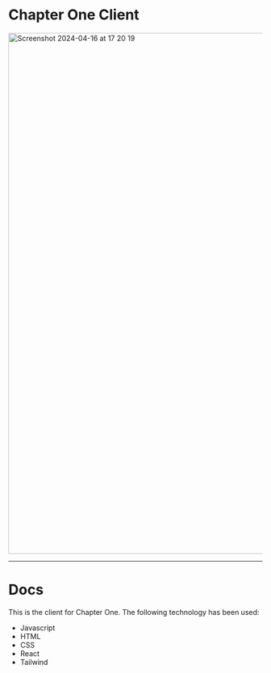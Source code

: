 # Chapter One Client

<img width="1033" alt="Screenshot 2024-04-16 at 17 20 19" src="https://github.com/codeyarduk/chapter-one-client/assets/123392630/be5302a6-46b2-4f65-8462-802a1c5122ab">

___

# Docs

This is the client for Chapter One. The following technology has been used:

- Javascript
- HTML
- CSS
- React
- Tailwind
